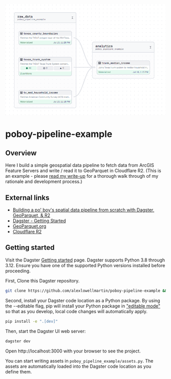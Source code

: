 <p align="center"><img src="https://github.com/alexlowellmartin/poboy-pipeline-example/blob/f28700fbf7fc6fad129fad7d850b009e418928b9/poboy-pipeline-example-dag.png" width="600" alt="DAG preview image"></p>

# poboy-pipeline-example

## Overview
Here I build a simple geospatial data pipeline to fetch data from ArcGIS Feature Servers and write / read it to GeoParquet in Cloudflare R2. (This is an example - please [read my write-up](https://alexlowellmartin.com/building-a-po-boys-spatial-data-pipeline-from-scratch-with-dagster-geoparquet-r2-2/) for a thorough walk through of my rationale and development process.)

## External links
* [Building a po' boy's spatial data pipeline from scratch with Dagster, GeoParquet, & R2](https://alexlowellmartin.com/building-a-po-boys-spatial-data-pipeline-from-scratch-with-dagster-geoparquet-r2-2/)
* [Dagster - Getting Started](https://docs.dagster.io/getting-started)
* [GeoParquet.org](https://geoparquet.org/)
* [Cloudflare R2](https://www.cloudflare.com/developer-platform/r2/)

## Getting started

Visit the Dagster [Getting started](https://docs.dagster.io/getting-started) page. Dagster supports Python 3.8 through 3.12. Ensure you have one of the supported Python versions installed before proceeding.

First, Clone this Dagster repository.

```bash
git clone https://github.com/alexlowellmartin/poboy-pipeline-example && cd poboy-pipeline-example
```

Second, install your Dagster code location as a Python package. By using the --editable flag, pip will install your Python package in ["editable mode"](https://pip.pypa.io/en/latest/topics/local-project-installs/#editable-installs) so that as you develop, local code changes will automatically apply.

```bash
pip install -e ".[dev]"
```

Then, start the Dagster UI web server:

```bash
dagster dev
```

Open http://localhost:3000 with your browser to see the project.

You can start writing assets in `poboy_pipeline_example/assets.py`. The assets are automatically loaded into the Dagster code location as you define them.

